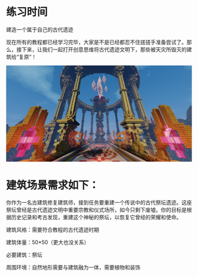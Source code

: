 # 练习时间

建造一个属于自己的古代遗迹

现在所有的教程都已经学习完毕，大家是不是已经都忍不住搓搓手准备尝试了。那么，接下来，让我们一起打开创意思维将古代遗迹文明下，那些被天灾所毁灭的建筑给“复原”！

![建筑的摆设布局 低可信度描述已自动生成](./media/84a5ecbe38598279f3c62c2cf2a250d7.png)

# 建筑场景需求如下：

你作为一名古建筑修复建筑师，接到任务要重建一个传说中的古代祭坛遗迹。这座祭坛曾经是古代遗迹文明中重要宗教和仪式场所，如今只剩下废墟。你的目标是根据历史记录和考古发现，重建这个神秘的祭坛，以恢复它曾经的荣耀和使命。

建筑风格：需要符合教程的古代遗迹时期

建筑体量：50\*50（更大也没关系）

必要建筑：祭坛

周围环境：自然地形需要与建筑融为一体，需要植物和装饰
